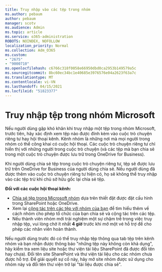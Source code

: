 ```yaml
---
title: Truy nhập vào các tệp trong nhóm
ms.author: pebaum
author: pebaum
manager: scotv
ms.audience: Admin
ms.topic: article
ms.service: o365-administration
ROBOTS: NOINDEX, NOFOLLOW
localization_priority: Normal
ms.collection: Adm_O365
ms.custom:
- "2675"
- "9000710"
ms.openlocfilehash: c6766c318f0058e66950dbd0ca2953b149579a5c
ms.sourcegitcommit: 8bc60ec34bc1e40685e3976576e04a2623f63a7c
ms.translationtype: MT
ms.contentlocale: vi-VN
ms.lasthandoff: 04/15/2021
ms.locfileid: "51823377"
---
```

# <a name="accessing-files-in-microsoft-teams"></a>Truy nhập tệp trong nhóm Microsoft

Nếu người dùng gặp khó khăn khi truy nhập một tệp trong nhóm Microsoft, trước tiên, hãy xác định xem tệp nào được đính kèm vào cuộc trò chuyện riêng tư hay hội thoại kênh. Kênh nhóm là những nơi mà mọi người trong nhóm có thể công khai có cuộc hội thoại. Các cuộc trò chuyện riêng tư chỉ hiển thị với những người trong cuộc trò chuyện (và các tệp mà bạn chia sẻ trong một cuộc trò chuyện được lưu trữ trong OneDrive for Business).

Khi người dùng chia sẻ tệp trong cuộc trò chuyện riêng tư, tệp sẽ được lưu trữ trên OneDrive for Business của người dùng chia sẻ. Nếu người dùng đã được thêm vào cuộc trò chuyện riêng tư hiện có, họ sẽ không thể truy nhập vào các tệp trừ khi chủ sở hữu gốc lại chia sẻ tệp.    

**Đối với các cuộc hội thoại kênh:**

- [Chia sẻ tệp trong Microsoft nhóm](https://docs.microsoft.com/MicrosoftTeams/sharing-files-in-teams) dựa trên thiết đặt được đặt cấu hình trong SharePoint hoặc OneDrive. 
- Xem lại [cộng tác trên các tệp với nhóm của bạn](https://support.office.com/article/Collaborate-on-files-with-your-Team-9b200289-dbac-4823-85bd-628a5c7bb0ae) để tìm hiểu thêm về cách nhóm cho phép tổ chức của bạn chia sẻ và cộng tác trên các tệp. 
- Nếu thành viên nhóm mới trải nghiệm một sự chậm trễ trong việc truy nhập tệp, vui lòng chờ ít nhất **4 giờ** trước khi mở một vé hỗ trợ để cho phép các nhân viên hoàn thành. 

Nếu người dùng trước đó có thể truy nhập tệp thông qua tab tệp trên kênh nhóm và bạn nhận được thông báo "những tệp này không còn khả dụng", hãy kiểm tra xem liệu site hoặc thư viện tài liệu SharePoint đã được đổi tên hay chưa). Đổi tên site SharePoint và thư viện tài liệu cho các nhóm chưa được hỗ trợ. Để giải quyết sự cố này, hãy mở site nhóm được sử dụng cho nhóm này và đổi tên thư viện trở lại "tài liệu được chia sẻ".